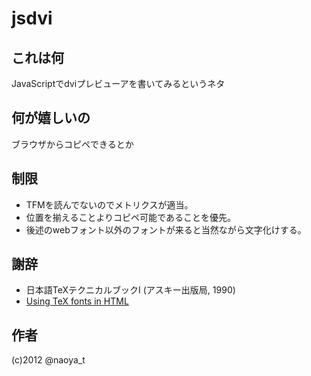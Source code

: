 # jsdvi

## これは何

JavaScriptでdviプレビューアを書いてみるというネタ

## 何が嬉しいの

ブラウザからコピペできるとか

## 制限

* TFMを読んでないのでメトリクスが適当。
* 位置を揃えることよりコピペ可能であることを優先。
* 後述のwebフォント以外のフォントが来ると当然ながら文字化けする。

## 謝辞

* 日本語TeXテクニカルブックI (アスキー出版局, 1990)
* [Using TeX fonts in HTML](http://jadzia.bu.edu/~tsl/using-tex-fonts-in-html/)

## 作者

(c)2012 @naoya_t

